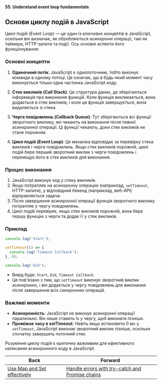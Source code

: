 #### 55. Understand event loop fundamentals

## Основи циклу подій в JavaScript

Цикл подій (Event Loop) — це один із ключових концептів в JavaScript, оскільки він визначає, як обробляються асинхронні операції, такі як таймери, HTTP-запити та події. Ось основні аспекти його функціонування:

### Основні концепти

1. **Одиночний потік**: JavaScript є однопоточним, тобто виконує команди в одному потоці. Це означає, що в будь-який момент часу виконується тільки одна частинка JavaScript коду.

2. **Стек викликів (Call Stack)**: Це структура даних, де зберігаються інформація про виконання функцій. Коли функція викликається, вона додається в стек викликів, і коли ця функція завершується, вона видаляється зі стека.

3. **Черга повідомлень (Callback Queue)**: Тут зберігаються всі функції зворотного виклику, які чекають на виконання після певної асинхронної операції. Ці функції чекають, доки стек викликів не стане порожнім.

4. **Цикл подій (Event Loop)**: Ця механіка відповідає за перевірку стека викликів і черги повідомлень. Якщо стек викликів порожній, цикл подій бере перший зворотний виклик з черги повідомлень і переміщує його в стек викликів для виконання.

### Процес виконання

1. JavaScript виконує код у стеку викликів.
2. Якщо потрапляє на асинхронну операцію (наприклад, `setTimeout`, HTTP-запити), у відповідний бекенд (наприклад, веб-API) відправляється задача.
3. Після завершення асинхронної операції функція зворотного виклику потрапляє у чергу повідомлень.
4. Цикл подій перевіряє, якщо стек викликів порожній, вона бере першу функцію з черги та додає її у стек викликів.

### Приклад

```javascript
console.log('Start');

setTimeout(() => {
  console.log('Timeout Callback');
}, 0);

console.log('End');
```

- Вивід буде: `Start`, `End`, `Timeout Callback`.
- Це пов'язано з тим, що `setTimeout` виконує зворотний виклик асинхронно, і він додається у чергу повідомлень для виконання після завершення всіх синхронних операцій.

### Важливі моменти

- **Асинхронність**: JavaScript не виконує асинхронні операції паралельно. Він лише ставить їх у чергу, щоб виконати пізніше.
- **Проміжок часу в setTimeout**: Навіть якщо встановити 0 мс у `setTimeout`, JavaScript виконає зворотний виклик пізніше, оскільки спочатку завершить поточний стек.

Розуміння циклу подій є критично важливим для ефективного написання асинхронного коду в JavaScript.

| Back | Forward |
|---|---|
| [Use Map and Set effectively](/ua/junior/javascript/use-maps-and-sets-efficiently.md)  | [Handle errors with try-catch and Promise chains](/ua/junior/javascript/handling-errors-with-trycatch-blocks-and-promise-chaining.md) |